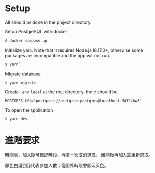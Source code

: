 # Setup
All should be done in the project directory.

Setup PostgreSQL with docker
```bash
$ docker compose up
```
Initialize yarn.
Note that it requires Node.js 18.17.0+, otherwise some packages are incompatible and the app will not run.
```bash
$ yarn`
```

Migrate database

```base
$ yarn migrate
```
Create ```.env.local``` at the root directory, there should be
```
POSTGRES_URL="postgres://postgres:postgres@localhost:5432/hw3"
```
To open the application
```bash
$ yarn dev
```

# 進階要求
時間表，加入後可標記時段，再按一次取消選取。
離開後再加入需重新選取。

顏色由淺到深代表參加人數；範圍外時段會顯示灰色。
